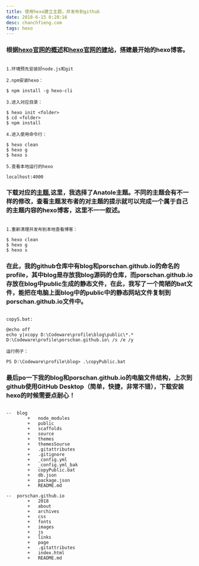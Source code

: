 ```yaml
---
title: 使用hexo建立主题，并发布到github
date: ‎‎2018‎-‎6‎-‎15‎ 0:28:16
desc: chanchfieng.com
tags: hexo
---
```


### 根据[hexo官网的概述](https://hexo.io/zh-cn/docs/index.html)和[hexo官网的建站](https://hexo.io/zh-cn/docs/setup.html)，搭建最开始的hexo博客。

```

1.环境预先安装好node.js和git

2.npm安装hexo：

$ npm install -g hexo-cli

3.进入对应目录：

$ hexo init <folder>
$ cd <folder>
$ npm install

4.进入使用命令行：

$ hexo clean
$ hexo g
$ hexo s

5.查看本地运行的hexo

localhost:4000

```

### 下载对应的[主题](https://hexo.io/themes/),这里，我选择了Anatole主题。不同的主题会有不一样的修改，查看主题发布者的对主题的提示就可以完成一个属于自己的主题内容的hexo博客，这里不一一叙述。

```

1.重新清理并发布到本地查看博客：

$ hexo clean
$ hexo g
$ hexo s

```

### 在此，我的github仓库中有blog和porschan.github.io的命名的profile，其中blog是存放我blog源码的仓库，而porschan.github.io存放在blog中public生成的静态文件，在此，我写了一个简陋的bat文件，能把在电脑上面blog中的public中的静态网站文件复制到porschan.github.io文件中。

```

copyS.bat:

@echo off 
echo y|xcopy D:\Codeware\profile\blog\public\*.* D:\Codeware\profile\porschan.github.io\ /s /e /y

运行例子：

PS D:\Codeware\profile\blog> .\copyPublic.bat

```

### 最后po一下我的blog和porschan.github.io的电脑文件结构，上次到github使用GitHub Desktop（简单，快捷，非常不错），下载安装hexo的时候需要点耐心！

```

--	blog
		+	node_modules
		+	public
		+	scaffolds
		+	source
		+	themes
		+	themesSourse
		+	.gitattributes
		+	.gitignore
		+	_config.yml
		+	_config.yml_bak
		+	copyPublic.bat
		+	db.json
		+	package.json
		+	README.md

--	porschan.github.io
		+	2018
		+	about
		+	archives
		+	css
		+	fonts
		+	images
		+	js
		+	links
		+	page
		+	.gitattributes
		+	index.html
		+	README.md

```

